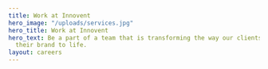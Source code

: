 ```yaml
---
title: Work at Innovent
hero_image: "/uploads/services.jpg"
hero_title: Work at Innovent
hero_text: Be a part of a team that is transforming the way our clients are bringing
  their brand to life.
layout: careers
---
```

